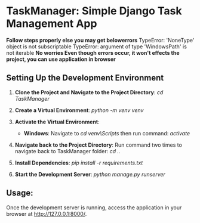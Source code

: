 # TaskManager: Simple Django Task Management App
**Follow steps properly else you may get belowerrors**
  TypeError: 'NoneType' object is not subscriptable 
  TypeError: argument of type 'WindowsPath' is not iterable
  **No worries Even though errors occur, it won't effects the project, you can use application in browser**

## Setting Up the Development Environment

1. **Clone the Project and Navigate to the Project Directory**:
   *cd TaskManager*
   

2. **Create a Virtual Environment**:
   *python -m venv venv*
   

3. **Activate the Virtual Environment**:
   -  **Windows**:
      Navigate to *cd venv\Scripts*
      then run command: *activate*
      
5. **Navigate back to the Project Directory**:
    Run command two times to navigate back to TaskManager folder: *cd ..*
     
6. **Install Dependencies**:
    *pip install -r requirements.txt*
    
7. **Start the Development Server**:
    *python manage.py runserver*
    
## Usage:

Once the development server is running, access the application in your browser at http://127.0.0.1:8000/.
